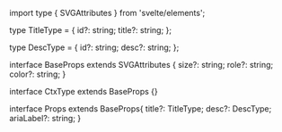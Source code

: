 import type { SVGAttributes } from 'svelte/elements';

type TitleType = {
  id?: string;
  title?: string;
};

type DescType = {
  id?: string;
  desc?: string;
};

interface BaseProps extends SVGAttributes<SVGElement> {
  size?: string;
  role?: string;
  color?: string;
}

interface CtxType extends BaseProps {}

interface Props extends BaseProps{
  title?: TitleType;
  desc?: DescType;
  ariaLabel?: string;
}